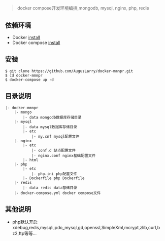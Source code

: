 #

> docker compose开发环境编排,mongodb, mysql, nginx, php, redis

## 依赖环境

- Docker [install](https://www.docker.com/community-edition#/download)
- Docker compose [install](https://docs.docker.com/compose/install/)

## 安装
```shell
$ git clone https://github.com/AugusLarry/docker-mmnpr.git
$ cd docker-mmnpr
$ docker-compose up -d
```

## 目录说明
```shell
|- docker-mmnpr
    |- mongo
        |- data mongodb数据库存储目录
    |- mysql
        |- data mysql数据库存储目录
        |- etc
            |- my.cnf mysql配置文件
    |- nginx
        |- etc
            |- conf.d 站点配置文件
            |- nginx.conf nginx基础配置文件
        |- html
    |- php
        |- etc
            |- php.ini php配置文件
        |- Dockerfile php Dockerfile
    |- redis
        |- data redis data存储目录
    |- docker-compose.yml docker compose文件
```

## 其他说明
- php默认开启xdebug,redis,mysqli,pdo_mysql,gd,openssl,SimpleXml,mcrypt,zlib,curl,bz2,ftp等等...
